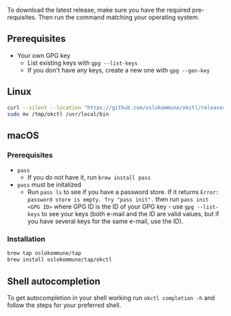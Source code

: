 To download the latest release, make sure you have the required pre-requisites. Then run the command matching your
operating system.

## Prerequisites

* Your own GPG key
    * List existing keys with `gpg --list-keys`
    * If you don't have any keys, create a new one with `gpg --gen-key`

## Linux

```bash
curl --silent --location "https://github.com/oslokommune/okctl/releases/latest/download/okctl_$(uname -s)_amd64.tar.gz" | tar xz -C /tmp
sudo mv /tmp/okctl /usr/local/bin
```

## macOS

### Prerequisites

* `pass`
    * If you do not have it, run `brew install pass`
* `pass` must be initalized
    * Run `pass ls` to see if you have a password store. If it returns `Error: password store is empty. Try "pass init".`
      then run `pass init <GPG ID>` where GPG ID is the ID of your GPG key - use `gpg --list-keys` to see your keys (both
      e-mail and the ID are valid values, but if you have several keys for the same e-mail, use the ID).

### Installation

```bash
brew tap oslokommune/tap
brew install oslokommune/tap/okctl
```

## Shell autocompletion

To get autocompletion in your shell working run `okctl completion -h` and follow the steps for your preferred shell.
